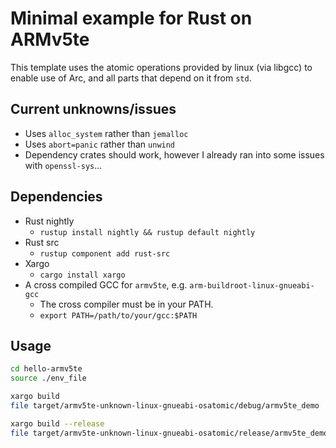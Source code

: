 # Minimal example for Rust on ARMv5te

This template uses the atomic operations provided by linux (via libgcc) to enable use of Arc, and all parts that depend 
on it from `std`.

## Current unknowns/issues

* Uses `alloc_system` rather than `jemalloc`
* Uses `abort=panic` rather than `unwind`
* Dependency crates should work, however I already ran into some issues with `openssl-sys`...

## Dependencies

* Rust nightly
    * `rustup install nightly && rustup default nightly`
* Rust src
    * `rustup component add rust-src`
* Xargo
    * `cargo install xargo`
* A cross compiled GCC for `armv5te`, e.g. `arm-buildroot-linux-gnueabi-gcc`
    * The cross compiler must be in your PATH.
    * `export PATH=/path/to/your/gcc:$PATH`

## Usage

```bash
cd hello-armv5te
source ./env_file

xargo build
file target/armv5te-unknown-linux-gnueabi-osatomic/debug/armv5te_demo

xargo build --release
file target/armv5te-unknown-linux-gnueabi-osatomic/release/armv5te_demo
```
